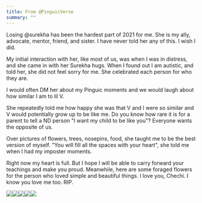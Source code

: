 ```yaml
---
title: From @PinguicVerse
summary: ""
---
```


Losing @surekha has been the hardest part of 2021 for me. She is my ally, advocate, mentor, friend, and sister. I have never told her any of this. I wish I did.

My initial interaction with her, like most of us, was when I was in distress, and she came in with her Surekha hugs. When I found out I am autistic, and told her, she did not feel sorry for me. She celebrated each person for who they are.

I would often DM her about my Pinguic moments and we would laugh about how similar I am to lil V.

She repeatedly told me how happy she was that V and I were so similar and V would potentially grow up to be like me. Do you know how rare it is for a parent to tell a ND person "I want my child to be like you"? Everyone wants the opposite of us.

Over pictures of flowers, trees, nosepins, food, she taught me to be the best version of myself. "You will fill all the spaces with your heart", she told me when I had my imposter moments.

Right now my heart is full. But I hope I will be able to carry forward your teachings and make you proud. Meanwhile, here are some foraged flowers for the person who loved simple and beautiful things. I love you, Chechi. I know you love me too. RIP.

![](/uploads/trees-for-surekha-by-mamta-1.jpg)![](/uploads/trees-for-surekha-by-mamta-2.jpg)![](/uploads/trees-for-surekha-by-mamta-3.jpg)![](/uploads/trees-for-surekha-by-mamta-4.jpg)![](/uploads/trees-for-surekha-by-mamta-5.jpg)
